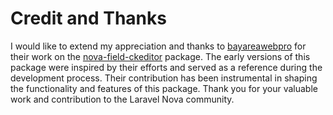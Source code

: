 # Credit and Thanks

I would like to extend my appreciation and thanks to [bayareawebpro](https://github.com/bayareawebpro) for their work on the [nova-field-ckeditor](https://github.com/bayareawebpro/nova-field-ckeditor) package. The early versions of this package were inspired by their efforts and served as a reference during the development process. Their contribution has been instrumental in shaping the functionality and features of this package. Thank you for your valuable work and contribution to the Laravel Nova community.

